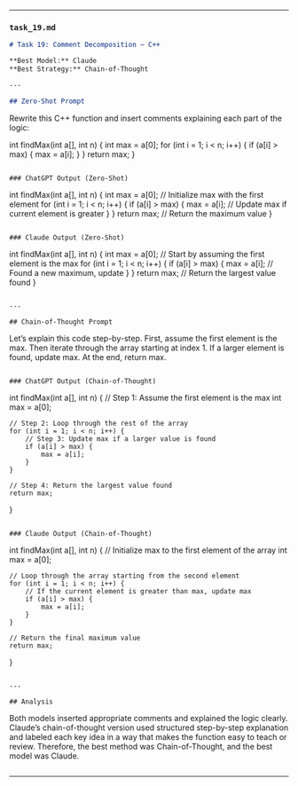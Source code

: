 
---

### `task_19.md`

```markdown
# Task 19: Comment Decomposition – C++

**Best Model:** Claude  
**Best Strategy:** Chain-of-Thought  

---

## Zero-Shot Prompt
```
Rewrite this C++ function and insert comments explaining each part of the logic:

int findMax(int a[], int n) {
    int max = a[0];
    for (int i = 1; i < n; i++) {
        if (a[i] > max) {
            max = a[i];
        }
    }
    return max;
}
```

### ChatGPT Output (Zero-Shot)
```
int findMax(int a[], int n) {
    int max = a[0]; // Initialize max with the first element
    for (int i = 1; i < n; i++) {
        if (a[i] > max) {
            max = a[i]; // Update max if current element is greater
        }
    }
    return max; // Return the maximum value
}
```

### Claude Output (Zero-Shot)
```
int findMax(int a[], int n) {
    int max = a[0]; // Start by assuming the first element is the max
    for (int i = 1; i < n; i++) {
        if (a[i] > max) {
            max = a[i]; // Found a new maximum, update
        }
    }
    return max; // Return the largest value found
}
```

---

## Chain-of-Thought Prompt
```
Let’s explain this code step-by-step. First, assume the first element is the max. Then iterate through the array starting at index 1. If a larger element is found, update max. At the end, return max.
```

### ChatGPT Output (Chain-of-Thought)
```
int findMax(int a[], int n) {
    // Step 1: Assume the first element is the max
    int max = a[0];

    // Step 2: Loop through the rest of the array
    for (int i = 1; i < n; i++) {
        // Step 3: Update max if a larger value is found
        if (a[i] > max) {
            max = a[i];
        }
    }

    // Step 4: Return the largest value found
    return max;
}
```

### Claude Output (Chain-of-Thought)
```
int findMax(int a[], int n) {
    // Initialize max to the first element of the array
    int max = a[0];

    // Loop through the array starting from the second element
    for (int i = 1; i < n; i++) {
        // If the current element is greater than max, update max
        if (a[i] > max) {
            max = a[i];
        }
    }

    // Return the final maximum value
    return max;
}
```

---

## Analysis
```
Both models inserted appropriate comments and explained the logic clearly. Claude’s chain-of-thought version used structured step-by-step explanation and labeled each key idea in a way that makes the function easy to teach or review. Therefore, the best method was Chain-of-Thought, and the best model was Claude.
```
```

---
